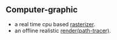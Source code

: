 ## Computer-graphic



- a real time cpu based [rasterizer](./Rasterizer).
- an offline realistic [render(path-tracer)](./PathTracer).

